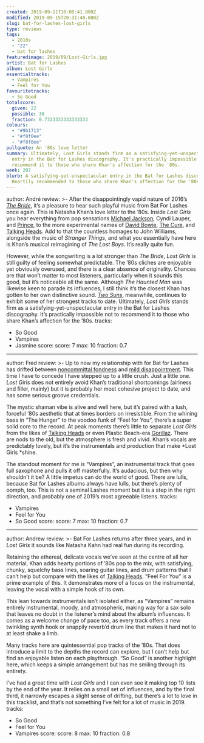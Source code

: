 ```yaml
---
created: 2019-09-11T10:00:41.000Z
modified: 2019-09-15T20:31:40.000Z
slug: bat-for-lashes-lost-girls
type: reviews
tags:
  - 2010s
  - "22"
  - bat for lashes
featuredimage: 2019/09/Lost-Girls.jpg
artist: Bat for Lashes
album: Lost Girls
essentialtracks:
  - Vampires
  - Feel for You
favouritetracks:
  - So Good
totalscore:
  given: 22
  possible: 30
  fraction: 0.7333333333333333
colours:
  - "#9b1713"
  - "#f8f0ee"
  - "#f8f0ee"
pullquote: An '80s love letter
summary: Ultimately, Lost Girls stands firm as a satisfying-yet-unspectacular
  entry in the Bat for Lashes discography. It's practically impossible not to
  recommend it to those who share Khan's affection for the '80s.
week: 207
blurb: A satisfying-yet-unspectacular entry in the Bat for Lashes discography.
  Heartily recommended to those who share Khan's affection for the '80s.
---
```

author: André
review: >-
  After the disappointingly vapid nature of 2016’s [*The
  Bride*](<reviews/bat-for-lashes-the-bride/>), it’s a
  pleasure to hear such playful music from Bat For Lashes once again. This is
  Natasha Khan’s love letter to the ’80s. Inside *Lost Girls* you hear
  everything from pop sensations [Michael
  Jackson](<reviews/michael-jackson-bad/>), Cyndi Lauper,
  and [Prince](<reviews/prince-purple-rain/>), to the more
  experimental names of [David
  Bowie](<reviews/david-bowie-hunky-dory/>), [The
  Cure](<reviews/the-cure-disintegration/>), and [Talking
  Heads](<reviews/talking-heads-remain-in-light/>). Add to
  that the countless homages to John Williams, alongside the music of *Stranger
  Things*, and what you essentially have here is Khan’s musical reimagining of
  *The Lost Boys*. It’s really quite fun.


  However, while the songwriting is a lot stronger than *The Bride*, *Lost Girls* is still guilty of feeling somewhat predictable. The ’80s cliches are enjoyable yet obviously overused, and there is a clear absence of originality. Chances are that won’t matter to most listeners, particularly when it sounds this good, but it’s noticeable all the same. Although *The Haunted Man* was likewise keen to parade its influences, I still think it’s the closest Khan has gotten to her own distinctive sound. [*Two Suns*](<reviews/bat-for-lashes-two-suns/>), meanwhile, continues to exhibit some of her strongest tracks to date. Ultimately, *Lost Girls* stands firm as a satisfying-yet-unspectacular entry in the Bat for Lashes discography. It’s practically impossible not to recommend it to those who share Khan’s affection for the ’80s.
tracks:
  - So Good
  - ­­Vampires
  - ­­Jasmine
score:
  score: 7
  max: 10
  fraction: 0.7
---
author: Fred
review: >-
  Up to now my relationship with for Bat for Lashes has drifted between
  [noncommittal fondness](<reviews/sexwitch-sexwitch/>)
  and [mild
  disappointment](<reviews/bat-for-lashes-the-bride/>).
  This time I have to concede I have stepped up to a little crush. Just a little
  one. *Lost Girls* does not entirely avoid Khan’s traditional shortcomings
  (airiness and filler, mainly) but it is probably her most cohesive project to
  date, and has some serious groove credentials.

  The mystic shaman vibe is alive and well here, but it’s paired with a lush, forceful ‘80s aesthetic that at times borders on irresistible. From the whining bass in “The Hunger” to the voodoo funk of “Feel for You”, there’s a super solid core to the record. At peak moments there’s little to separate *Lost Girls* from the likes of [Talking Heads](<reviews/talking-heads-remain-in-light/>) or even Plastic Beach-era [Gorillaz](<reviews/gorillaz-demon-days/>). There are nods to the old, but the atmosphere is fresh and vivid. Khan’s vocals are predictably lovely, but it’s the instrumentals and production that make *Lost Girls *shine.

  The standout moment for me is “Vampires”, an instrumental track that goes full saxophone and pulls it off masterfully. It’s audacious, but then why shouldn’t it be? A little impetus can do the world of good. There are lulls, because Bat for Lashes albums always have lulls, but there’s plenty of oomph, too. This is not a seminal Lashes moment but it is a step in the right direction, and probably one of 2019’s most agreeable listens.
tracks:
  - Vampires
  - ­­Feel for You
  - ­­So Good
score:
  score: 7
  max: 10
  fraction: 0.7
---
author: Andrew
review: >-
  Bat For Lashes returns after three years, and in *Lost Girls* it sounds like
  Natasha Kahn had real fun during its recording.


  Retaining the ethereal, delicate vocals we’ve seen at the centre of all her material, Khan adds hearty portions of ’80s pop to the mix, with satisfying, chunky, squelchy bass lines, soaring guitar lines, and drum patterns that I can’t help but compare with the likes of [Talking Heads](<reviews/talking-heads-remain-in-light/>). “Feel For You” is a prime example of this. It demonstrates more of a focus on the instrumental, leaving the vocal with a simple hook of its own.


  This lean towards instrumentals isn’t isolated either, as “Vampires” remains entirely instrumental, moody, and atmospheric, making way for a sax solo that leaves no doubt in the listener’s mind about the album’s influences. It comes as a welcome change of pace too, as every track offers a new twinkling synth hook or snappily reverb’d drum line that makes it hard not to at least shake a limb.


  Many tracks here are quintessential pop tracks of the ’80s. That does introduce a limit to the depths the record can explore, but I can’t help but find an enjoyable listen on each playthrough. “So Good” is another highlight here, which keeps a simple arrangement but has me smiling through its entirety.


  I’ve had a great time with *Lost Girls* and I can even see it making top 10 lists by the end of the year. It relies on a small set of influences, and by the final third, it narrowly escapes a slight sense of drifting, but there’s a lot to love in this tracklist, and that’s not something I’ve felt for a lot of music in 2019.
tracks:
  - So Good
  - ­­Feel for You
  - ­­Vampires
score:
  score: 8
  max: 10
  fraction: 0.8
